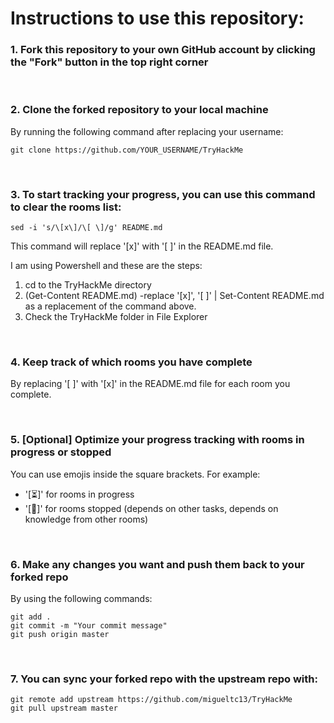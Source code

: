 # Instructions to use this repository:

### 1. Fork this repository to your own GitHub account by clicking the "Fork" button in the top right corner

<br>

### 2. Clone the forked repository to your local machine

By running the following command after replacing your username:

```
git clone https://github.com/YOUR_USERNAME/TryHackMe
```

<br>

### 3. To start tracking your progress, you can use this command to clear the rooms list:

```
sed -i 's/\[x\]/\[ \]/g' README.md
```

This command will replace '[x]' with '[ ]' in the README.md file.

I am using Powershell and these are the steps:
1. cd to the TryHackMe directory
2. (Get-Content README.md) -replace '\[x\]', '[ ]' | Set-Content README.md as a replacement of the command above.
3. Check the TryHackMe folder in File Explorer

<br>

### 4. Keep track of which rooms you have complete

By replacing '[ ]' with '[x]' in the README.md file for each room you complete.

<br>

### 5. [Optional] Optimize your progress tracking with rooms in progress or stopped

You can use emojis inside the square brackets. For example:

- '[⏳]' for rooms in progress
- '[🔴]' for rooms stopped (depends on other tasks, depends on knowledge from other rooms)

<br>

### 6. Make any changes you want and push them back to your forked repo

By using the following commands:

```
git add .
git commit -m "Your commit message"
git push origin master
```

<br>

### 7. You can sync your forked repo with the upstream repo with:

```
git remote add upstream https://github.com/migueltc13/TryHackMe
git pull upstream master
```
